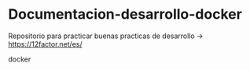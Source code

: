 # Documentacion-desarrollo-docker

Repositorio para practicar buenas practicas de desarrollo -> https://12factor.net/es/

docker
